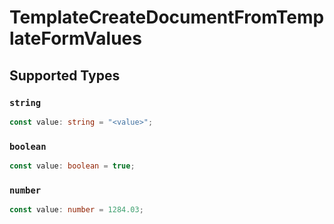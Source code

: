 # TemplateCreateDocumentFromTemplateFormValues


## Supported Types

### `string`

```typescript
const value: string = "<value>";
```

### `boolean`

```typescript
const value: boolean = true;
```

### `number`

```typescript
const value: number = 1284.03;
```

